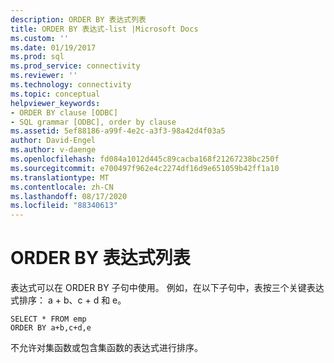 ```yaml
---
description: ORDER BY 表达式列表
title: ORDER BY 表达式-list |Microsoft Docs
ms.custom: ''
ms.date: 01/19/2017
ms.prod: sql
ms.prod_service: connectivity
ms.reviewer: ''
ms.technology: connectivity
ms.topic: conceptual
helpviewer_keywords:
- ORDER BY clause [ODBC]
- SQL grammar [ODBC], order by clause
ms.assetid: 5ef88186-a99f-4e2c-a3f3-98a42d4f03a5
author: David-Engel
ms.author: v-daenge
ms.openlocfilehash: fd084a1012d445c89cacba168f21267238bc250f
ms.sourcegitcommit: e700497f962e4c2274df16d9e651059b42ff1a10
ms.translationtype: MT
ms.contentlocale: zh-CN
ms.lasthandoff: 08/17/2020
ms.locfileid: "88340613"
---
```

# <a name="order-by-expression-list"></a>ORDER BY 表达式列表
表达式可以在 ORDER BY 子句中使用。 例如，在以下子句中，表按三个关键表达式排序： a + b、c + d 和 e。  
  
```  
SELECT * FROM emp  
ORDER BY a+b,c+d,e  
```  
  
 不允许对集函数或包含集函数的表达式进行排序。
